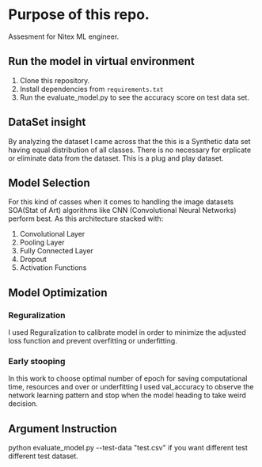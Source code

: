 # Purpose of this repo.

Assesment for Nitex ML engineer.

## Run the model in virtual environment

1. Clone this repository.
2. Install dependencies from `requirements.txt`
3. Run the evaluate_model.py to see the accuracy score on test data set.

## DataSet insight

By analyzing the dataset I came across that the this is a Synthetic data set having equal distribution of all classes. There is no necessary for erplicate or eliminate data from the dataset. This is a plug and play dataset.

## Model  Selection

For this kind of casses when it comes to handling the image datasets SOA(Stat of Art) algorithms like CNN (Convolutional Neural Networks) perform best.
As this architecture stacked with:
1. Convolutional Layer
2. Pooling Layer
3. Fully Connected Layer
4. Dropout
5. Activation Functions
   

## Model Optimization

### Reguralization
I used Reguralization to calibrate model in order to minimize the adjusted loss function and prevent overfitting or underfitting.

### Early stooping

In this work to choose optimal number of epoch for saving computational time, resources and over or underfitting I used val_accuracy to observe the network learning pattern and stop when the model heading to take weird decision.

## Argument Instruction

python evaluate_model.py --test-data "test.csv" if you want different test different test dataset.

